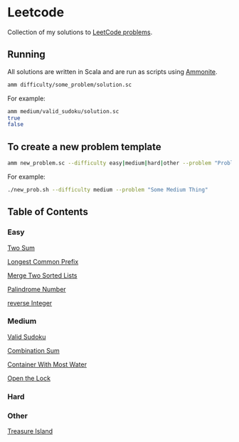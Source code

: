 # Leetcode

Collection of my solutions to [LeetCode problems](https://leetcode.com/bbstilson/).

## Running

All solutions are written in Scala and are run as scripts using [Ammonite](http://ammonite.io).

```bash
amm difficulty/some_problem/solution.sc
```

For example:

```bash
amm medium/valid_sudoku/solution.sc
true
false
```

## To create a new problem template

```bash
amm new_problem.sc --difficulty easy|medium|hard|other --problem "Problem Name"
```

For example:

```bash
./new_prob.sh --difficulty medium --problem "Some Medium Thing"
```

## Table of Contents

### Easy

[Two Sum](./easy/two_sum)

[Longest Common Prefix](./easy/longest_common_prefix)

[Merge Two Sorted Lists](./easy/merge_two_sorted_lists)

[Palindrome Number](./easy/palindrome_number)

[reverse Integer](./easy/reverse_integer)

### Medium

[Valid Sudoku](./medium/valid_sudoku)

[Combination Sum](./medium/combination_sum)

[Container With Most Water](./medium/container_with_most_water)

[Open the Lock](./medium/open_the_lock)

### Hard

### Other

[Treasure Island](./other/treasure_island)
